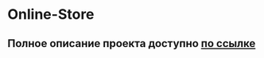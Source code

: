 # Online-Store

## Полное описание проекта доступно [по ссылке](https://github.com/Buffik/Online-Store/pull/32)
